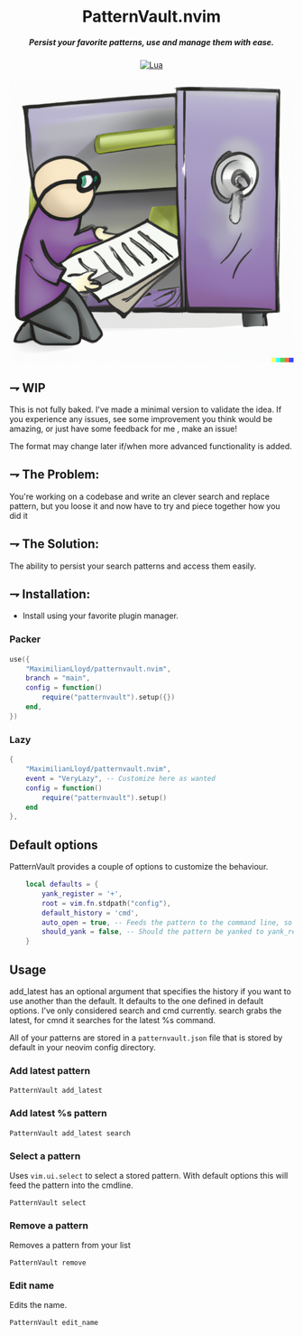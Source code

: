 
<div align="center">

# PatternVault.nvim
##### Persist your favorite patterns, use and manage them with ease.

[![Lua](https://img.shields.io/badge/Lua-blue.svg?style=for-the-badge&logo=lua)](http://www.lua.org)
</div>

![PatternVault](patternvault_logo.png)

## ⇁  WIP
This is not fully baked. I've made a minimal version to validate the idea. If you experience any
issues, see some improvement you think would be amazing, or just have some
feedback for me , make an issue!

The format may change later if/when more advanced functionality is added.


## ⇁ The Problem:
You're working on a codebase and write an clever search and replace pattern, but you loose it and now have to try and piece together how you did it


## ⇁ The Solution:
The ability to persist your search patterns and access them easily.


## ⇁ Installation:

* Install using your favorite plugin manager.

### Packer
```lua
use({
    "MaximilianLloyd/patternvault.nvim",
    branch = "main",
    config = function()
        require("patternvault").setup({})
    end,
})
```


### Lazy
```lua
{
    "MaximilianLloyd/patternvault.nvim",
    event = "VeryLazy", -- Customize here as wanted
    config = function() 
        require("patternvault").setup()
    end
},

```

## Default options

PatternVault provides a couple of options to customize the behaviour.

```lua
	local defaults = {
		yank_register = '+',
		root = vim.fn.stdpath("config"),
		default_history = 'cmd',
		auto_open = true, -- Feeds the pattern to the command line, so you can interact with it.
		should_yank = false, -- Should the pattern be yanked to yank_register.
	}
```

## Usage

add_latest has an optional argument that specifies the history if you want to use another than the default. It defaults to the one defined in default options. I've only considered search and cmd currently. search grabs the latest, for cmnd it searches for the latest %s command.

All of your patterns are stored in a `patternvault.json` file that is stored by default in your neovim config directory.


### Add latest pattern
```vim
PatternVault add_latest
```

### Add latest %s pattern
```vim
PatternVault add_latest search 
```


### Select a pattern

Uses `vim.ui.select` to select a stored pattern. With default options this will feed the pattern into the cmdline.

```vim
PatternVault select
```

### Remove a pattern

Removes a pattern from your list

```vim
PatternVault remove
```

### Edit name

Edits the name.

```vim
PatternVault edit_name
```
